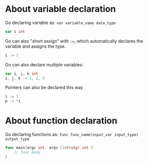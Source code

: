 # About variable declaration
Go declaring variable as: `var variable_name data_type`
```go
var i int
```

Go can also "short assign" with `:=`, which automatically declares the variable and assigns the type. 
```go
i := 1
```

Go can also declare multiple variables:
```go
var i, j, k int
i, j, k := 1, 2, 3
```

Pointers can also be declared this way
```go
i := 1
p := *i
```

# About function declaration
Go declaring functions as: `func func_name(input_var input_type) output_type`
```go
func main(argc int, argv []string) int {
	// func body
}
```